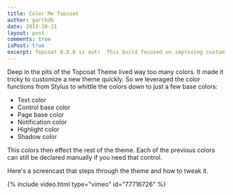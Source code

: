 ```yaml
---
title: Color Me Topcoat
author: garthdb
date: 2013-10-21
layout: post
comments: true
isPost: true
excerpt: Topcoat 0.8.0 is out!  This build focused on improving customization and theming workflows, specifically on optimizing colors in the theme.
---
```


Deep in the pits of the Topcoat Theme lived way too many colors.  It made it tricky to customize a new theme quickly.  So we leveraged the color functions from Stylus to whittle the colors down to just a few base colors:

* Text color
* Control base color
* Page base color
* Notification color
* Highlight color
* Shadow color

This colors then effect the rest of the theme.  Each of the previous colors can still be declared manually if you need that control.

Here's a screencast that steps through the theme and how to tweak it.

{% include video.html type="vimeo" id="77716726" %}
